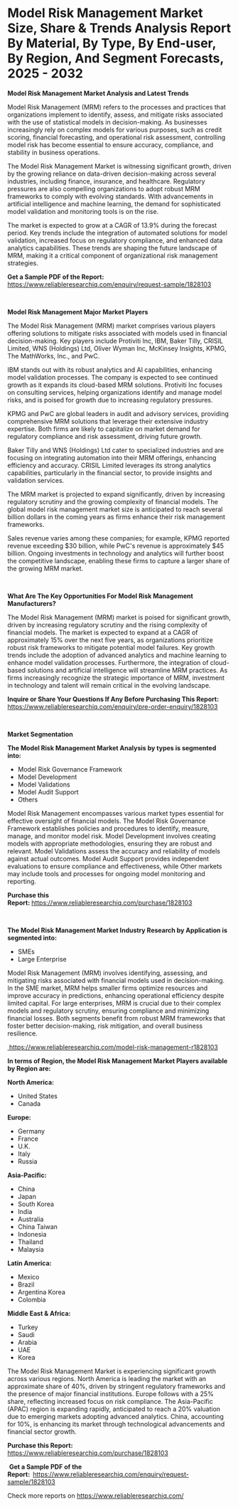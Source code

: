 <p><h1>Model Risk Management Market Size, Share & Trends Analysis Report By Material, By Type, By End-user, By Region, And Segment Forecasts, 2025 - 2032</h1></p><p><strong>Model Risk Management Market Analysis and Latest Trends</strong></p>
<p><p>Model Risk Management (MRM) refers to the processes and practices that organizations implement to identify, assess, and mitigate risks associated with the use of statistical models in decision-making. As businesses increasingly rely on complex models for various purposes, such as credit scoring, financial forecasting, and operational risk assessment, controlling model risk has become essential to ensure accuracy, compliance, and stability in business operations.</p><p>The Model Risk Management Market is witnessing significant growth, driven by the growing reliance on data-driven decision-making across several industries, including finance, insurance, and healthcare. Regulatory pressures are also compelling organizations to adopt robust MRM frameworks to comply with evolving standards. With advancements in artificial intelligence and machine learning, the demand for sophisticated model validation and monitoring tools is on the rise.</p><p>The market is expected to grow at a CAGR of 13.9% during the forecast period. Key trends include the integration of automated solutions for model validation, increased focus on regulatory compliance, and enhanced data analytics capabilities. These trends are shaping the future landscape of MRM, making it a critical component of organizational risk management strategies.</p></p>
<p><strong>Get a Sample PDF of the Report:&nbsp;</strong> <a href="https://www.reliableresearchiq.com/enquiry/request-sample/1828103?utm_campaign=3058&utm_medium=2&utm_source=Github&utm_content=ia&utm_term=09032025&utm_id=model-risk-management">https://www.reliableresearchiq.com/enquiry/request-sample/1828103</a></p>
<p>&nbsp;</p>
<p><strong>Model Risk Management Major Market Players</strong></p>
<p><p>The Model Risk Management (MRM) market comprises various players offering solutions to mitigate risks associated with models used in financial decision-making. Key players include Protiviti Inc, IBM, Baker Tilly, CRISIL Limited, WNS (Holdings) Ltd, Oliver Wyman Inc, McKinsey Insights, KPMG, The MathWorks, Inc., and PwC. </p><p>IBM stands out with its robust analytics and AI capabilities, enhancing model validation processes. The company is expected to see continued growth as it expands its cloud-based MRM solutions. Protiviti Inc focuses on consulting services, helping organizations identify and manage model risks, and is poised for growth due to increasing regulatory pressures.</p><p>KPMG and PwC are global leaders in audit and advisory services, providing comprehensive MRM solutions that leverage their extensive industry expertise. Both firms are likely to capitalize on market demand for regulatory compliance and risk assessment, driving future growth.</p><p>Baker Tilly and WNS (Holdings) Ltd cater to specialized industries and are focusing on integrating automation into their MRM offerings, enhancing efficiency and accuracy. CRISIL Limited leverages its strong analytics capabilities, particularly in the financial sector, to provide insights and validation services.</p><p>The MRM market is projected to expand significantly, driven by increasing regulatory scrutiny and the growing complexity of financial models. The global model risk management market size is anticipated to reach several billion dollars in the coming years as firms enhance their risk management frameworks.</p><p>Sales revenue varies among these companies; for example, KPMG reported revenue exceeding $30 billion, while PwC's revenue is approximately $45 billion. Ongoing investments in technology and analytics will further boost the competitive landscape, enabling these firms to capture a larger share of the growing MRM market.</p></p>
<p>&nbsp;</p>
<p><strong>What Are The Key Opportunities For Model Risk Management Manufacturers?</strong></p>
<p><p>The Model Risk Management (MRM) market is poised for significant growth, driven by increasing regulatory scrutiny and the rising complexity of financial models. The market is expected to expand at a CAGR of approximately 15% over the next five years, as organizations prioritize robust risk frameworks to mitigate potential model failures. Key growth trends include the adoption of advanced analytics and machine learning to enhance model validation processes. Furthermore, the integration of cloud-based solutions and artificial intelligence will streamline MRM practices. As firms increasingly recognize the strategic importance of MRM, investment in technology and talent will remain critical in the evolving landscape.</p></p>
<p><strong>Inquire or Share Your Questions If Any Before Purchasing This Report:</strong> <a href="https://www.reliableresearchiq.com/enquiry/pre-order-enquiry/1828103?utm_campaign=3058&utm_medium=2&utm_source=Github&utm_content=ia&utm_term=09032025&utm_id=model-risk-management">https://www.reliableresearchiq.com/enquiry/pre-order-enquiry/1828103</a></p>
<p>&nbsp;</p>
<p><strong>Market Segmentation</strong></p>
<p><strong>The Model Risk Management Market Analysis by types is segmented into:</strong></p>
<p><ul><li>Model Risk Governance Framework</li><li>Model Development</li><li>Model Validations</li><li>Model Audit Support</li><li>Others</li></ul></p>
<p><p>Model Risk Management encompasses various market types essential for effective oversight of financial models. The Model Risk Governance Framework establishes policies and procedures to identify, measure, manage, and monitor model risk. Model Development involves creating models with appropriate methodologies, ensuring they are robust and relevant. Model Validations assess the accuracy and reliability of models against actual outcomes. Model Audit Support provides independent evaluations to ensure compliance and effectiveness, while Other markets may include tools and processes for ongoing model monitoring and reporting.</p></p>
<p><strong>Purchase this Report:&nbsp;</strong><a href="https://www.reliableresearchiq.com/purchase/1828103?utm_campaign=3058&utm_medium=2&utm_source=Github&utm_content=ia&utm_term=09032025&utm_id=model-risk-management">https://www.reliableresearchiq.com/purchase/1828103</a></p>
<p>&nbsp;</p>
<p><strong>The Model Risk Management Market Industry Research by Application is segmented into:</strong></p>
<p><ul><li>SMEs</li><li>Large Enterprise</li></ul></p>
<p><p>Model Risk Management (MRM) involves identifying, assessing, and mitigating risks associated with financial models used in decision-making. In the SME market, MRM helps smaller firms optimize resources and improve accuracy in predictions, enhancing operational efficiency despite limited capital. For large enterprises, MRM is crucial due to their complex models and regulatory scrutiny, ensuring compliance and minimizing financial losses. Both segments benefit from robust MRM frameworks that foster better decision-making, risk mitigation, and overall business resilience.</p></p>
<p><a href="https://www.reliableresearchiq.com/model-risk-management-r1828103?utm_campaign=3058&utm_medium=2&utm_source=Github&utm_content=ia&utm_term=09032025&utm_id=model-risk-management">&nbsp;https://www.reliableresearchiq.com/model-risk-management-r1828103</a></p>
<p><strong>In terms of Region, the Model Risk Management Market Players available by Region are:</strong></p>
<p>
    <p> <strong> North America: </strong>
        <ul>
            <li>United States</li>
            <li>Canada</li>
        </ul>
        </p> 
    <p> <strong> Europe: </strong>
        <ul>
            <li>Germany</li>
            <li>France</li>
            <li>U.K.</li>
            <li>Italy</li>
            <li>Russia</li>
        </ul>
        </p> 
    <p> <strong> Asia-Pacific: </strong>
        <ul>
            <li>China</li>
            <li>Japan</li>
            <li>South Korea</li>
            <li>India</li>
            <li>Australia</li>
            <li>China Taiwan</li>
            <li>Indonesia</li>
            <li>Thailand</li>
            <li>Malaysia</li>
        </ul>
        </p> 
    <p> <strong> Latin America: </strong>
        <ul>
            <li>Mexico</li>
            <li>Brazil</li>
            <li>Argentina Korea</li>
            <li>Colombia</li>
        </ul>
        </p> 
    <p> <strong> Middle East & Africa: </strong>
        <ul>
            <li>Turkey</li>
            <li>Saudi</li>
            <li>Arabia</li>
            <li>UAE</li>
            <li>Korea</li>
        </ul>
    </p>
    </p>
<p><p>The Model Risk Management Market is experiencing significant growth across various regions. North America is leading the market with an approximate share of 40%, driven by stringent regulatory frameworks and the presence of major financial institutions. Europe follows with a 25% share, reflecting increased focus on risk compliance. The Asia-Pacific (APAC) region is expanding rapidly, anticipated to reach a 20% valuation due to emerging markets adopting advanced analytics. China, accounting for 10%, is enhancing its market through technological advancements and financial sector growth.</p></p>
<p><strong>Purchase this Report: </strong><a href="https://www.reliableresearchiq.com/purchase/1828103?utm_campaign=3058&utm_medium=2&utm_source=Github&utm_content=ia&utm_term=09032025&utm_id=model-risk-management">https://www.reliableresearchiq.com/purchase/1828103</a></p>
<p>&nbsp;<strong>Get a Sample PDF of the Report:&nbsp;&nbsp;</strong><a href="https://www.reliableresearchiq.com/enquiry/request-sample/1828103?utm_campaign=3058&utm_medium=2&utm_source=Github&utm_content=ia&utm_term=09032025&utm_id=model-risk-management">https://www.reliableresearchiq.com/enquiry/request-sample/1828103</a></p>
<p><strong></strong></p>
<p>Check more reports on <a href="https://www.reliableresearchiq.com/?utm_campaign=3058&utm_medium=2&utm_source=Github&utm_content=ia&utm_term=09032025&utm_id=model-risk-management">https://www.reliableresearchiq.com/</a></p>